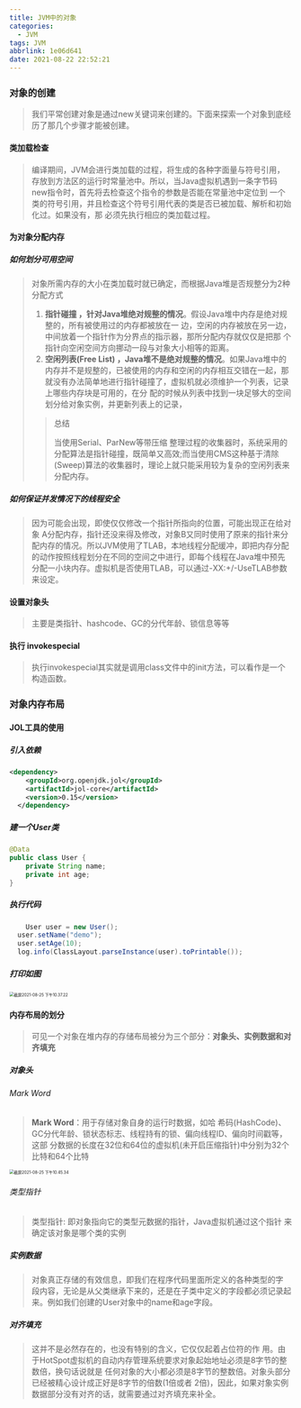 ```yaml
---
title: JVM中的对象
categories:
  - JVM
tags: JVM
abbrlink: 1e06d641
date: 2021-08-22 22:52:21
---
```


### 对象的创建

> 我们平常创建对象是通过new关键词来创建的。下面来探索一个对象到底经历了那几个步骤才能被创建。

#### 类加载检查

> 编译期间，JVM会进行类加载的过程，将生成的各种字面量与符号引用，存放到方法区的运行时常量池中。所以，当Java虚拟机遇到一条字节码new指令时，首先将去检查这个指令的参数是否能在常量池中定位到 一个类的符号引用，并且检查这个符号引用代表的类是否已被加载、解析和初始化过。如果没有，那 必须先执行相应的类加载过程。

#### 为对象分配内存

##### 如何划分可用空间

> 对象所需内存的大小在类加载时就已确定，而根据Java堆是否规整分为2种分配方式
>
> 1. **指针碰撞 ，针对Java堆绝对规整的情况**。假设Java堆中内存是绝对规整的，所有被使用过的内存都被放在一 边，空闲的内存被放在另一边，中间放着一个指针作为分界点的指示器，那所分配内存就仅仅是把那 个指针向空闲空间方向挪动一段与对象大小相等的距离。
> 2. **空闲列表(Free List) ，Java堆不是绝对规整的情况**。如果Java堆中的内存并不是规整的，已被使用的内存和空闲的内存相互交错在一起，那就没有办法简单地进行指针碰撞了，虚拟机就必须维护一个列表，记录上哪些内存块是可用的，在分 配的时候从列表中找到一块足够大的空间划分给对象实例，并更新列表上的记录，
>
> > 总结
> >
> > 当使用Serial、ParNew等带压缩 整理过程的收集器时，系统采用的分配算法是指针碰撞，既简单又高效;而当使用CMS这种基于清除(Sweep)算法的收集器时，理论上就只能采用较为复杂的空闲列表来分配内存。

##### 如何保证并发情况下的线程安全

> 因为可能会出现，即使仅仅修改一个指针所指向的位置，可能出现正在给对象 A分配内存，指针还没来得及修改，对象B又同时使用了原来的指针来分配内存的情况。所以JVM使用了TLAB，本地线程分配缓冲，即把内存分配的动作按照线程划分在不同的空间之中进行，即每个线程在Java堆中预先分配一小块内存。虚拟机是否使用TLAB，可以通过-XX:+/-UseTLAB参数来设定。	

#### 设置对象头

> 主要是类指针、hashcode、GC的分代年龄、锁信息等等

#### 执行 invokespecial

> 执行invokespecial其实就是调用class文件中的init方法，可以看作是一个构造函数。



### 对象内存布局

#### JOL工具的使用

##### 引入依赖

```xml
<dependency>
    <groupId>org.openjdk.jol</groupId>
    <artifactId>jol-core</artifactId>
    <version>0.15</version>
  </dependency>
```

##### 建一个User类

```java
@Data
public class User {
    private String name;
    private int age;
}
```

##### 执行代码

```java
 	User user = new User();
  user.setName("demo");
  user.setAge(10);
  log.info(ClassLayout.parseInstance(user).toPrintable());
```

##### 打印如图

<img src="/Users/jianyingcai/Desktop/%E6%88%AA%E5%B1%8F2021-08-25%20%E4%B8%8B%E5%8D%8810.37.22.png" alt="截屏2021-08-25 下午10.37.22" style="zoom:50%;" />

#### 内存布局的划分

> 可见一个对象在堆内存的存储布局被分为三个部分：**对象头、实例数据和对齐填充**

##### 对象头

###### Mark Word

> **Mark Word**：用于存储对象自身的运行时数据，如哈 希码(HashCode)、GC分代年龄、锁状态标志、线程持有的锁、偏向线程ID、偏向时间戳等，这部 分数据的长度在32位和64位的虚拟机(未开启压缩指针)中分别为32个比特和64个比特

<img src="/Users/jianyingcai/Desktop/%E6%88%AA%E5%B1%8F2021-08-25%20%E4%B8%8B%E5%8D%8810.45.34.png" alt="截屏2021-08-25 下午10.45.34" style="zoom:50%;" />

###### 类型指针

> 类型指针: 即对象指向它的类型元数据的指针，Java虚拟机通过这个指针 来确定该对象是哪个类的实例

##### 实例数据

> 对象真正存储的有效信息，即我们在程序代码里面所定义的各种类型的字 段内容，无论是从父类继承下来的，还是在子类中定义的字段都必须记录起来。例如我们创建的User对象中的name和age字段。

##### 对齐填充

> 这并不是必然存在的，也没有特别的含义，它仅仅起着占位符的作 用。由于HotSpot虚拟机的自动内存管理系统要求对象起始地址必须是8字节的整数倍，换句话说就是 任何对象的大小都必须是8字节的整数倍。对象头部分已经被精心设计成正好是8字节的倍数(1倍或者 2倍)，因此，如果对象实例数据部分没有对齐的话，就需要通过对齐填充来补全。